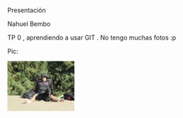 Presentación

Nahuel Bembo

TP 0 , aprendiendo a usar GIT . No tengo muchas fotos :p

Pic:

<img src="Foto.jpg" alt="Foto Presentacion" width="30%">


